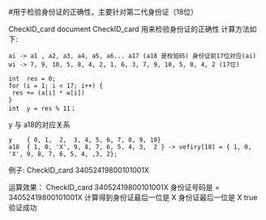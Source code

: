 #用于检验身份证的正确性，主要针对第二代身份证（18位）
 <p> 
CheckID_card document
CheckID_card 用来检验身份证的正确性
计算方法如下:

 	ai -> a1 , a2, a3, a4, a5, a6... a17 (a18 是校验码) 身份证前17位对应(ai)
	wi -> 7, 9, 10, 5, 8, 4, 2, 1, 6, 3, 7, 9, 10, 5, 8, 4, 2 (17位)

	int  res = 0;
	for (i = 1; i < 17; i++) {
	 res += (a[i] * w[i])
	}
	int  y = res % 11；


  y 与 a18的对应关系

	y    { 0, 1,  2,  3, 4, 5, 6, 7, 8, 9, 10}
	a18  { 1, 0, 'X', 9, 8, 7, 6, 5, 4, 3,  2 } -> vefiry[18] = { 1, 0, 'X', 9, 8, 7, 6, 5, 4, ,3, 2};
 例子:
 CheckID_card
  34052419800101001X

 运算效果：
CheckID_card
34052419800101001X
 身份证号码是 =  34052419800101001X
 计算得到身份证最后一位是  X
 身份证最后一位是  X
 true 验证成功
</p>




